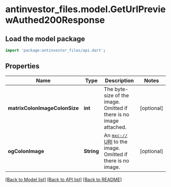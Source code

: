 # antinvestor_files.model.GetUrlPreviewAuthed200Response

## Load the model package
```dart
import 'package:antinvestor_files/api.dart';
```

## Properties
Name | Type | Description | Notes
------------ | ------------- | ------------- | -------------
**matrixColonImageColonSize** | **int** | The byte-size of the image. Omitted if there is no image attached. | [optional] 
**ogColonImage** | **String** | An [`mxc://` URI](/client-server-api/#matrix-content-mxc-uris) to the image. Omitted if there is no image. | [optional] 

[[Back to Model list]](../README.md#documentation-for-models) [[Back to API list]](../README.md#documentation-for-api-endpoints) [[Back to README]](../README.md)


